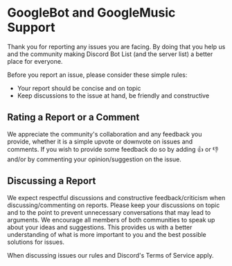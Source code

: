 # GoogleBot and GoogleMusic Support

Thank you for reporting any issues you are facing. By doing that you help us and the community making Discord Bot List (and the server list) a better place for everyone.

Before you report an issue, please consider these simple rules:

- Your report should be concise and on topic
- Keep discussions to the issue at hand, be friendly and constructive

## Rating a Report or a Comment

We appreciate the community's collaboration and any feedback you provide, whether it is a simple upvote or downvote on issues and comments.
If you wish to provide some feedback do so by adding :thumbsup: or :thumbsdown: and/or by commenting your opinion/suggestion on the issue.

## Discussing a Report

We expect respectful discussions and constructive feedback/criticism when discussing/commenting on reports. Please keep your discussions on topic and to the point to prevent unnecessary conversations that may lead to arguments.
We encourage all members of both communities to speak up about your ideas and suggestions. This provides us with a better understanding of what is more important to you and the best possible solutions for issues.

When discussing issues our rules and Discord's Terms of Service apply.
